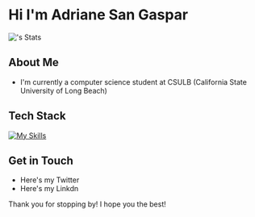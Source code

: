 
# Hi I'm Adriane San Gaspar

![<Alkon0st>'s Stats](https://github-readme-stats.vercel.app/api?username=Alkon0st&theme=vuedark&show_icons=true&hide_border=true&count_private=true)


## About Me
- I'm currently a computer science student at CSULB (California State University of Long Beach)

## Tech Stack
[![My Skills](https://skillicons.dev/icons?i=js,html,css,python,c,c#,mongodb,postgresql)](https://skillicons.dev)

## Get in Touch
- Here's my Twitter
- Here's my Linkdn

Thank you for stopping by! I hope you the best! 
